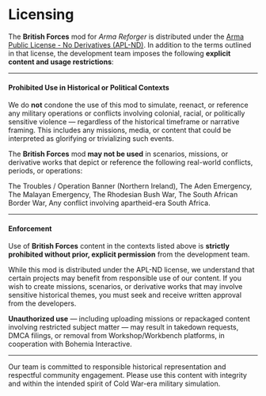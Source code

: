 # Licensing

The **British Forces** mod for _Arma Reforger_ is distributed under the [Arma Public License - No Derivatives (APL-ND)](https://www.bohemia.net/community/licenses/arma-public-license-nd). In addition to the terms outlined in that license, the development team imposes the following **explicit content and usage restrictions**:

---

#### **Prohibited Use in Historical or Political Contexts**

We do **not** condone the use of this mod to simulate, reenact, or reference any military operations or conflicts involving colonial, racial, or politically sensitive violence — regardless of the historical timeframe or narrative framing. This includes any missions, media, or content that could be interpreted as glorifying or trivializing such events.

The **British Forces** mod **may not be used** in scenarios, missions, or derivative works that depict or reference the following real-world conflicts, periods, or operations:

The Troubles / Operation Banner (Northern Ireland), The Aden Emergency, The Malayan Emergency, The Rhodesian Bush War, The South African Border War, Any conflict involving apartheid-era South Africa.

---

#### **Enforcement**

Use of **British Forces** content in the contexts listed above is **strictly prohibited without prior, explicit permission** from the development team.

While this mod is distributed under the APL-ND license, we understand that certain projects may benefit from responsible use of our content. If you wish to create missions, scenarios, or derivative works that may involve sensitive historical themes, you must seek and receive written approval from the developers.

**Unauthorized use** — including uploading missions or repackaged content involving restricted subject matter — may result in takedown requests, DMCA filings, or removal from Workshop/Workbench platforms, in cooperation with Bohemia Interactive.

---

Our team is committed to responsible historical representation and respectful community engagement. Please use this content with integrity and within the intended spirit of Cold War-era military simulation.
